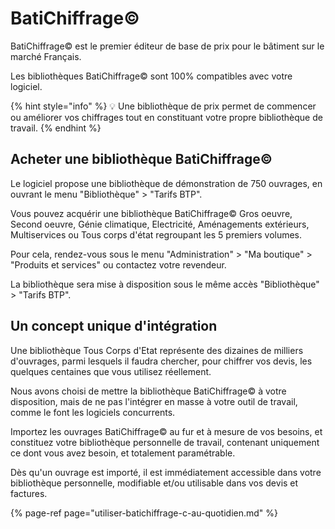 # BatiChiffrage©

BatiChiffrage© est le premier éditeur de base de prix pour le bâtiment sur le marché Français.

Les bibliothèques BatiChiffrage© sont 100% compatibles avec votre logiciel.

{% hint style="info" %}
💡 Une bibliothèque de prix permet de commencer ou améliorer vos chiffrages tout en constituant votre propre bibliothèque de travail.
{% endhint %}

## Acheter une bibliothèque BatiChiffrage©

Le logiciel propose une bibliothèque de démonstration de 750 ouvrages, en ouvrant le menu "Bibliothèque" &gt; "Tarifs BTP".

Vous pouvez acquérir une bibliothèque BatiChiffrage© Gros oeuvre, Second oeuvre, Génie climatique, Electricité, Aménagements extérieurs, Multiservices ou Tous corps d'état regroupant les 5 premiers volumes.

Pour cela, rendez-vous sous le menu "Administration" &gt; "Ma boutique" &gt; "Produits et services" ou contactez votre revendeur.

La bibliothèque sera mise à disposition sous le même accès "Bibliothèque" &gt; "Tarifs BTP".

## Un concept unique d'intégration

Une bibliothèque Tous Corps d'Etat représente des dizaines de milliers d'ouvrages, parmi lesquels il faudra chercher, pour chiffrer vos devis, les quelques centaines que vous utilisez réellement.

Nous avons choisi de mettre la bibliothèque BatiChiffrage© à votre disposition, mais de ne pas l'intégrer en masse à votre outil de travail, comme le font les logiciels concurrents.

Importez les ouvrages BatiChiffrage© au fur et à mesure de vos besoins, et constituez votre bibliothèque personnelle de travail, contenant uniquement ce dont vous avez besoin, et totalement paramétrable.

Dès qu'un ouvrage est importé, il est immédiatement accessible dans votre bibliothèque personnelle, modifiable et/ou utilisable dans vos devis et factures.

{% page-ref page="utiliser-batichiffrage-c-au-quotidien.md" %}



